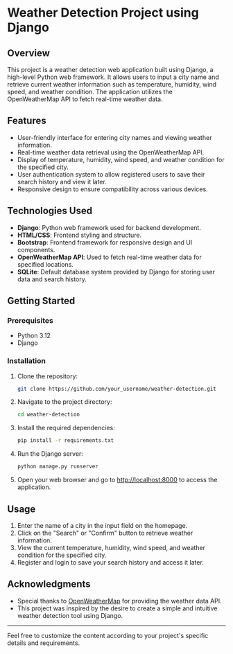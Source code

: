 # Weather Detection Project using Django

## Overview

This project is a weather detection web application built using Django, a high-level Python web framework. It allows users to input a city name and retrieve current weather information such as temperature, humidity, wind speed, and weather condition. The application utilizes the OpenWeatherMap API to fetch real-time weather data.

## Features

- User-friendly interface for entering city names and viewing weather information.
- Real-time weather data retrieval using the OpenWeatherMap API.
- Display of temperature, humidity, wind speed, and weather condition for the specified city.
- User authentication system to allow registered users to save their search history and view it later.
- Responsive design to ensure compatibility across various devices.

## Technologies Used

- **Django**: Python web framework used for backend development.
- **HTML/CSS**: Frontend styling and structure.
- **Bootstrap**: Frontend framework for responsive design and UI components.
- **OpenWeatherMap API**: Used to fetch real-time weather data for specified locations.
- **SQLite**: Default database system provided by Django for storing user data and search history.

## Getting Started

### Prerequisites

- Python 3.12
- Django

### Installation

1. Clone the repository:

    ```bash
    git clone https://github.com/your_username/weather-detection.git
    ```

2. Navigate to the project directory:

    ```bash
    cd weather-detection
    ```

3. Install the required dependencies:

    ```bash
    pip install -r requirements.txt
    ```

4. Run the Django server:

    ```bash
    python manage.py runserver
    ```

5. Open your web browser and go to [http://localhost:8000](http://localhost:8000) to access the application.

## Usage

1. Enter the name of a city in the input field on the homepage.
2. Click on the "Search" or "Confirm" button to retrieve weather information.
3. View the current temperature, humidity, wind speed, and weather condition for the specified city.
4. Register and login to save your search history and access it later.

## Acknowledgments

- Special thanks to [OpenWeatherMap](https://openweathermap.org/) for providing the weather data API.
- This project was inspired by the desire to create a simple and intuitive weather detection tool using Django.

---

Feel free to customize the content according to your project's specific details and requirements.
